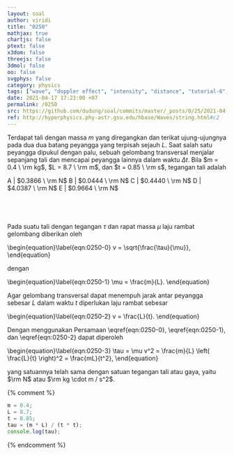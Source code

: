 ```yaml
---
layout: soal
author: viridi
title: "0250"
mathjax: true
chartjs: false
ptext: false
x3dom: false
threejs: false
3dmol: false
oo: false
svgphys: false
category: physics
tags: ["wave", "doppler effect", "intensity", "distance", "tutorial-6", "fi1202", "2020-2"]
date: 2021-04-17 17:23:00 +07
permalink: /0250
src: https://github.com/dudung/soal/commits/master/_posts/0/25/2021-04-17-elementary-physics-tutorial-6-0.md
ref: http://hyperphysics.phy-astr.gsu.edu/hbase/Waves/string.html#c2
---
```

Terdapat tali dengan massa $m$ yang diregangkan dan terikat ujung-ujungnya pada dua dua batang peyangga yang terpisah sejauh $L$. Saat salah satu peyangga dipukul dengan palu, sebuah gelombang transversal menjalar sepanjang tali dan mencapai peyangga lainnya dalam waktu $\Delta t$. Bila $m = 0.4 \ \rm kg$, $L = 8.7 \ \rm m$, dan $t = 0.85 \ \rm s$, tegangan tali adalah

A | $0.3866 \ \rm N$
B | $0.0444 \ \rm N$
C | $0.4440 \ \rm N$
D | $4.0387 \ \rm N$
E | $0.9664 \ \rm N$

## &nbsp;
Pada suatu tali dengan tegangan $\tau$ dan rapat massa $\mu$ laju rambat gelombang diberikan oleh

\begin{equation}\label{eqn:0250-0}
v = \sqrt{\frac{\tau}{\mu}},
\end{equation}

dengan

\begin{equation}\label{eqn:0250-1}
\mu = \frac{m}{L}.
\end{equation}

Agar gelombang transversal dapat menempuh jarak antar peyangga sebesar $L$ dalam waktu $t$ diperlukan laju rambat sebesar

\begin{equation}\label{eqn:0250-2}
v = \frac{L}{t}.
\end{equation}

Dengan menggunakan Persamaan \eqref{eqn:0250-0}, \eqref{eqn:0250-1}, dan \eqref{eqn:0250-2} dapat diperoleh

\begin{equation}\label{eqn:0250-3}
\tau = \mu v^2 = \frac{m}{L} \left( \frac{L}{t} \right)^2 = \frac{mL}{t^2},
\end{equation}

yang satuannya telah sama dengan satuan tegangan tali atau gaya, yaitu $\rm N$ atau $\rm kg \cdot m / s^2$.

{% comment %}
```javascript
m = 0.4;
L = 8.7;
t = 8.85;
tau = (m * L) / (t * t);
console.log(tau);
```
{% endcomment %}
